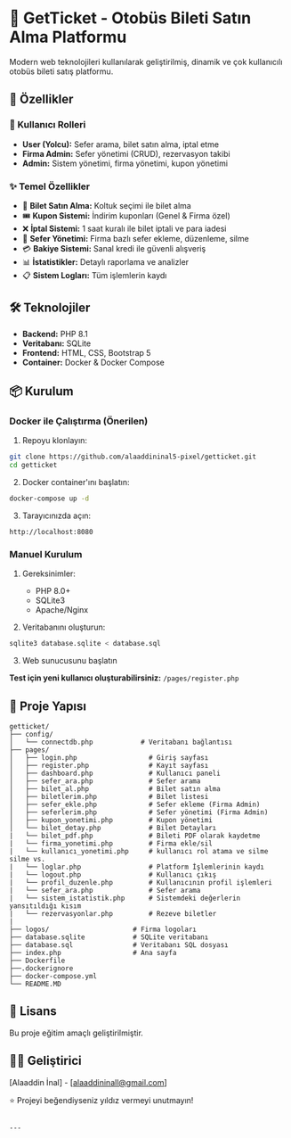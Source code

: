 # 🎫 GetTicket - Otobüs Bileti Satın Alma Platformu

Modern web teknolojileri kullanılarak geliştirilmiş, dinamik ve çok kullanıcılı otobüs bileti satış platformu.

## 🚀 Özellikler

### 👥 Kullanıcı Rolleri
- **User (Yolcu):** Sefer arama, bilet satın alma, iptal etme
- **Firma Admin:** Sefer yönetimi (CRUD), rezervasyon takibi
- **Admin:** Sistem yönetimi, firma yönetimi, kupon yönetimi

### ✨ Temel Özellikler
- 🎫 **Bilet Satın Alma:** Koltuk seçimi ile bilet alma
- 🎟️ **Kupon Sistemi:** İndirim kuponları (Genel & Firma özel)
- ❌ **İptal Sistemi:** 1 saat kuralı ile bilet iptali ve para iadesi
- 🚌 **Sefer Yönetimi:** Firma bazlı sefer ekleme, düzenleme, silme
- 💳 **Bakiye Sistemi:** Sanal kredi ile güvenli alışveriş
- 📊 **İstatistikler:** Detaylı raporlama ve analizler
- 📋 **Sistem Logları:** Tüm işlemlerin kaydı

## 🛠️ Teknolojiler

- **Backend:** PHP 8.1
- **Veritabanı:** SQLite
- **Frontend:** HTML, CSS, Bootstrap 5
- **Container:** Docker & Docker Compose

## 📦 Kurulum

### Docker ile Çalıştırma (Önerilen)

1. Repoyu klonlayın:
```bash
git clone https://github.com/alaaddininal5-pixel/getticket.git
cd getticket
```

2. Docker container'ını başlatın:
```bash
docker-compose up -d
```

3. Tarayıcınızda açın:
```
http://localhost:8080
```

### Manuel Kurulum

1. Gereksinimler:
   - PHP 8.0+
   - SQLite3
   - Apache/Nginx

2. Veritabanını oluşturun:
```bash
sqlite3 database.sqlite < database.sql
```

3. Web sunucusunu başlatın



**Test için yeni kullanıcı oluşturabilirsiniz:** `/pages/register.php`

## 📁 Proje Yapısı
```
getticket/
├── config/
│   └── connectdb.php            # Veritabanı bağlantısı
├── pages/
│   ├── login.php                  # Giriş sayfası
│   ├── register.php               # Kayıt sayfası
│   ├── dashboard.php              # Kullanıcı paneli
│   ├── sefer_ara.php              # Sefer arama
│   ├── bilet_al.php               # Bilet satın alma
│   ├── biletlerim.php             # Bilet listesi
│   ├── sefer_ekle.php             # Sefer ekleme (Firma Admin)
│   ├── seferlerim.php             # Sefer yönetimi (Firma Admin)
│   ├── kupon_yonetimi.php         # Kupon yönetimi
│   └── bilet_detay.php            # Bilet Detayları
|   └── bilet_pdf.php              # Bileti PDF olarak kaydetme
|   └── firma_yonetimi.php         # Firma ekle/sil
|   └── kullanıcı_yonetimi.php     # kullanıcı rol atama ve silme silme vs.
|   └── loglar.php                 # Platform İşlemlerinin kaydı
|   └── logout.php                 # Kullanıcı çıkış
|   └── profil_duzenle.php         # Kullanıcının profil işlemleri
|   └── sefer_ara.php              # Sefer arama
|   └── sistem_istatistik.php      # Sistemdeki değerlerin yansıtıldığı kısım
|   └── rezervasyonlar.php         # Rezeve biletler
|
├── logos/                     # Firma logoları
├── database.sqlite            # SQLite veritabanı
├── database.sql               # Veritabanı SQL dosyası
├── index.php                  # Ana sayfa
├── Dockerfile
├──.dockerignore
├── docker-compose.yml
└── README.MD
```


## 📝 Lisans

Bu proje eğitim amaçlı geliştirilmiştir.

## 👨‍💻 Geliştirici

[Alaaddin İnal] - [alaaddininall@gmail.com]


⭐ Projeyi beğendiyseniz yıldız vermeyi unutmayın!
```

---

